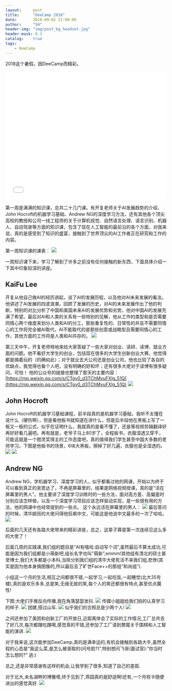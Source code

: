 ```yaml
---
layout:     post
title:      "DeeCamp 2018"
date:       2018-09-02 21:00:00
author:     "SH"
header-img: "img/post_bg_headset.jpg"
header-mask: 0.3
catalog:    true
tags:
    - DeeCamp
---
```


2018这个暑假，因DeeCamp而精彩。

<iframe width="100%" height="400px"
src="/img/DeeCamp/video-group7.mp4" 
frameborder="0" allowfullscreen>
</iframe>


第一周是满满的知识课，总共二十几门课。有开复老师关于AI发展趋势的介绍、John Hocroft的机器学习基础、Andrew NG的深度学习方法，还有其他各个顶尖高校的教授和公司一线工程师的关于计算机视觉、自然语言处理、语言识别、机器人、自动驾驶等方面的知识课，包含了现在人工智能的最前沿的各个方面，对我来说，真的是感受到了知识的盛宴，接触到了世界顶尖的AI工作者正在研究和工作的内容。

第一周知识课的课表：
![](/img/DeeCamp/01.jpg)

一周知识课下来，学习了解到了许多之前没有任何接触的新东西，下面具体介绍一下其中印象较深的讲座。

## KaiFu Lee
开复从他自己做AI的经历讲起，谈了AI的发展历程，以及他对AI未来发展的看法。他讲述了AI发展的四波浪潮，回顾了发展的历史，对AI的未来发展作出了他的判断，特别的对比分析了中国和美国未来AI的发展优势和劣势，他对中国AI的发展充满了希望。最后对AI和人类的关系有一些特别的见解，他从工作的类型和是否需要同情心两个维度来划分人类和AI的分工，那些重复性的、日常性的并且不需要同情心的工作将完全被AI取代，AI不能取代的是那些创意或战略型且需要同情心的工作，其他方面的工作将是人类和AI共存的。
![](/img/DeeCamp/02.jpg)

第三天中午，开复老师特地来给大家答疑了一些大家对创业、读研、读博、就业方面的问题。他不看好大学生的创业，包括现在很多的大学生创新创业大赛，他觉得都是搞着玩的（的确如此）；对于就业去大公司还是创业公司，他也比较了各自的优缺点，我觉得也看个人吧，没有明确的好和坏；还有很多大佬对于读博有很多疑问，可怕！
他的公众号的链接也整理了那天的主要内容：[https://mp.weixin.qq.com/s/CTgv0_d3TChMvuFXlg_51Q](https://mp.weixin.qq.com/s/CTgv0_d3TChMvuFXlg_51Q)
![](/img/DeeCamp/03.jpg)

## John Hocroft
John Hocroft的机器学习基础课程，前半段真的是机器学习基础，我听不太懂在说什么（硬伤啊），但是看他板书就知道在讲什么，但是后半段他在黑板上写了一板又一板的公式，似乎在证明什么，我就真的是看不懂了，还是等视频剪辑翻译好再好好看几遍吧。再有就是，老爷子马上80岁了，全程板书，衣服湿透又穿干，可能这就是一个图灵奖得主的工作态度吧，真的值得我们学生甚至中国大多数的老师学习。下图是他板书的场景，6块大黑板，擦掉了好几遍，衣服也是全湿透的。
![](/img/DeeCamp/04.jpg)
![](/img/DeeCamp/05.jpg)

## Andrew NG
Andrew NG，学机器学习、深度学习的人，似乎都看过他的网课，开始以为终于可以看到真正的吴恩达了，不再是屏幕里的，结果是网络视频授课，真的是“活在屏幕里的男人”。他主要讲了深度学习训练时的一些方法，面对高方差、高偏差时分别应该怎样做，以及一个深度学习项目应该怎样驱动实现，是一些很有用的方法，他的网课中也经常提到的一些点。
这个永远活在屏幕里的男人：
![](/img/DeeCamp/06.jpg)
最后答问的时候，清华姚班的大佬问得他狂飙中文，可能这是他说中文最多的一次了哈哈。
![](/img/DeeCamp/07.jpg)

后面的几天还有各路大佬带来的精彩讲座，总之，这辈子算是第一次连续见这么多的大佬了！

后面几周的实践课,我们组的题目是”AI有嘻哈:自动写个词”,虽然最后不算太成功,可能是因为我们组都是小萌新吧,组长名字也叫”萌新”,emmm!其他组有清北的硕士甚至博士,我们大多都是小本科,当除分到我们组的清华大佬死活不来我们组,悲惨(其实是因为他本身搞图像的,所以最后去了旷世Face++的那组”和尚组”).

小组这一个月的生活,相互之间都很不错,一起学习,一起吃饭,一起睡觉(北大35号楼),真的是欢乐多多,总是笑,无缘无故的笑,每个人的笑还都很有特点,甚至优点魔性!

下图:大佬们手推反向传播,我在角落瑟瑟发抖.
![](/img/DeeCamp/09.jpg)
传媒小姐姐给我们拍的认真学习的样子.
![](/img/DeeCamp/10.jpg)
团建,搭过山车.
![](/img/DeeCamp/13.jpg)
似乎我们的合照总是少两个人!
![](/img/DeeCamp/15.jpg)

之间还参加了美团和创新工厂的开放日,近距离体会了实际的工作情况,工厂总共去了好几次,每次都蹭吃蹭喝,感觉真的不错,还参加了工厂请到樊麾关于围棋和人工智能的演讲.
![](/img/DeeCamp/12.jpg)

对于我来说,这次能参加DeeCamp,真的是满幸运的,有机会接触到各路大牛,虽然全程的心态是”我这么菜,是怎么被录取的(问号脸?)”,特别想问飞哥(面试官):”你当时怎么想的?” 逃:)

总之,还是非常感谢有这样的机会,让我学到了很多,知道了自己的差距.

对于北大,未名湖畔的博雅塔,终于见到了,燕园真的是舒适啊!还有,一个月校卡随便进出的感觉真好.
![](/img/DeeCamp/19.jpg)
